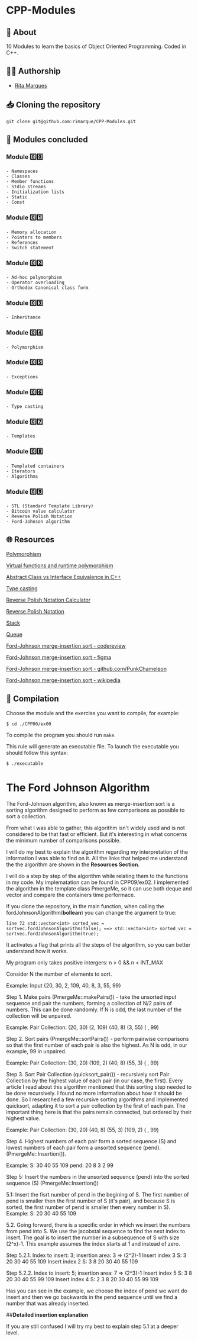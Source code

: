 # **CPP-Modules**

## :speech_balloon: **About**
10 Modules to learn the basics of Object Oriented Programming. Coded in C++.

## 🙋‍♀️ **Authorship**
- [Rita Marques](https://github.com/rimarque)

## :inbox_tray: **Cloning the repository**

```shell
git clone git@github.com:rimarque/CPP-Modules.git
```

## 💎 **Modules concluded**
### **Module** 0️⃣0️⃣
```
- Namespaces
- Classes
- Member functions
- Stdio streams
- Initialization lists
- Static
- Const
```
### **Module** 0️⃣1️⃣
```
- Memory allocation
- Pointers to members
- References
- Switch statement
```

### **Module** 0️⃣2️⃣
```
- Ad-hoc polymorphism
- Operator overloading
- Orthodox Canonical class form
```

### **Module** 0️⃣3️⃣
```
- Inheritance
```
### **Module** 0️⃣4️⃣
```
- Polymorphism
```

### **Module** 0️⃣5️⃣
```
- Exceptions
```

### **Module** 0️⃣6️⃣
```
- Type casting
```

### **Module** 0️⃣7️⃣
```
- Templates
```
### **Module** 0️⃣8️⃣
```
- Templated containers
- Iterators
- Algorithms
```
### **Module** 0️⃣9️⃣
```
- STL (Standard Template Library)
- Bitcoin value calculator
- Reverse Polish Notation
- Ford-Johnson algorithm
```

## 🌐 **Resources**
[Polymorphism](https://www.geeksforgeeks.org/cpp-polymorphism/)

[Virtual functions and runtime polymorphism](https://www.geeksforgeeks.org/virtual-functions-and-runtime-polymorphism-in-cpp/)

[Abstract Class vs Interface Equivalence in C++](https://blog.devgenius.io/what-is-the-difference-between-interface-and-abstract-class-1b76277f2659)

[Type casting](https://cplusplus.com/doc/oldtutorial/typecasting/)

[Reverse Polish Notation Calculator](https://paodayag.dev/reverse-polish-notation-js-parser/)

[Reverse Polish Notation](https://www.wallstreetmojo.com/reverse-polish-notation/#h-frequently-asked-questions-faqs)

[Stack](https://www.geeksforgeeks.org/stack-in-cpp-stl/?ref=lbp)

[Queue](https://www.geeksforgeeks.org/queue-cpp-stl/)

[Ford-Johnson merge-insertion sort - codereview](https://codereview.stackexchange.com/questions/116367/ford-johnson-merge-insertion-sort)

[Ford-Johnson merge-insertion sort - figma](https://www.figma.com/board/JW5jFeoD6fbSnu2K2XXfKV/Ford-Johnson-(merge-insertion-sort)-algorithm?node-id=0-1&t=JN6OEvVyCySPm7fN-0)

[Ford-Johnson merge-insertion sort - github.com/PunkChameleon](https://github.com/PunkChameleon/ford-johnson-merge-insertion-sort)

[Ford-Johnson merge-insertion sort - wikipedia](https://en.wikipedia.org/wiki/Merge-insertion_sort)

## :link: **Compilation**

Choose the module and the exercise you want to compile, for example:

```sh
$ cd ./CPP00/ex00
```

To compile the program you should run `make`.

This rule will generate an executable file. To launch the executable you should follow this syntax:

```sh
$ ./executable
```

# **The Ford Johnson Algorithm**
The Ford-Johnson algorithm, also known as merge-insertion sort is a sorting algorithm designed to perform as few comparisons as possible to sort a collection.

From what I was able to gather, this algorithm isn't widely used and is not considered to be that fast or efficient. But it's interesting in what concerns the minimum number of comparisons possible.

I will do my best to explain the algorithm regarding my interpretation of the information I was able to find on it.
All the links that helped me understand the the algorithm are shown in the **Resources Section**.

I will do a step by step of the algorithm while relating them to the functions in my code. My implematation can be found in CPP09/ex02. I implemented the algorithm in the template class PmergeMe<Container>, so it can use both deque and vector and compare the containers time performace.

If you clone the repository, in the main function, when calling the fordJohnsonAlgorithm(**bollean**) you can change the argument to true:
```
line 72 std::vector<int> sorted_vec = sortvec.fordJohnsonAlgorithm(false); ==> std::vector<int> sorted_vec = sortvec.fordJohnsonAlgorithm(true);
```
It activates a flag that prints all the steps of the algorithm, so you can better understand how it works.

My program only takes positive intergers: n > 0 && n < INT_MAX

Consider N the number of elements to sort.

Example:
Input {20, 30, 2, 109, 40, 8, 3, 55, 99}

Step 1. Make pairs (PmergeMe<Container>::makePairs()) - take the unsorted input sequence and pair the numbers, forming a collection of N/2 pairs of numbers. This can be done randomly. If N is odd, the last number of the collection will be unpaired.

Example:
Pair Collection:
(20, 30)
(2, 109)
(40, 8)
(3, 55)
( , 99)

Step 2. Sort pairs (PmergeMe<Container>::sortPairs()) - perform pairwise comparisons so that the first number of each pair is also the highest. As N is odd, in our example, 99 in unpaired.

Example:
Pair Collection:
(30, 20)
(109, 2)
(40, 8)
(55, 3)
( , 99)

Step 3. Sort Pair Collection (quicksort_pair()) - recursively sort Pair Collection by the highest value of each pair (in our case, the first). Every article I read about this algorithm mentioned that this sorting step needed to be done recursively. I found no more information about how it should be done. So I researched a few recursive sorting algorithms and implemented quicksort, adapting it to sort a pair collection by the first of each pair. 
The important thing here is that the pairs remain connected, but ordered by their highest value.

Example:
Pair Collection:
(30, 20)
(40, 8)
(55, 3)
(109, 2)
( , 99)

Step 4. Highest numbers of each pair form a sorted sequence (S) and lowest numbers of each pair form a unsorted sequence (pend). (PmergeMe<Container>::Insertion()).

Example:
S: 30 40 55 109 
pend: 20 8 3 2 99

Step 5: Insert the numbers in the unsorted sequence (pend) into the sorted sequence (S) (PmergeMe<Container>::Insertion())

5.1: Insert the fisrt number of pend in the begining of S. The first number of pend is smaller then the first number of S (it's pair), and because S is sorted, the first number of pend is smaller then every number in S).
Example:
S: 20 30 40 55 109

5.2. Going forward, there is a specific order in which we insert the numbers from pend into S.
We use the jacobstal sequence to find the next index to insert. The goal is to insert the number in a subsequence of S with size (2^x)-1. This example assumes the index starts at 1 and instead of zero.

Step 5.2.1. Index to insert: 3; insertion area: 3 => (2^2)-1
Insert index 3
S: 3 20 30 40 55 109 
Insert index 2
S: 3 8 20 30 40 55 109 

Step 5.2.2. Index to insert: 5; insertion area: 7 => (2^3)-1
Insert index 5
S: 3 8 20 30 40 55 99 109 
Insert index 4
S: 2 3 8 20 30 40 55 99 109 

Has you can see in the example, we choose the index of pend we want do insert and then we go backwards in the pend sequence until we find a number that was already inserted.

##**Detailed insertion explanation**

If you are still confused I will try my best to explain step 5.1 at a deeper level.

